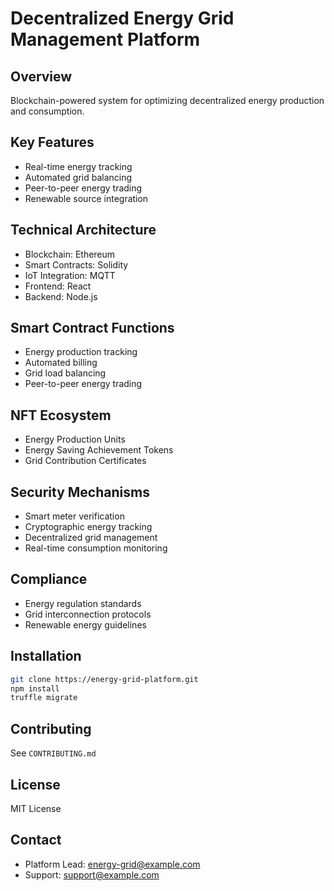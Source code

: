 # Decentralized Energy Grid Management Platform

## Overview
Blockchain-powered system for optimizing decentralized energy production and consumption.

## Key Features
- Real-time energy tracking
- Automated grid balancing
- Peer-to-peer energy trading
- Renewable source integration

## Technical Architecture
- Blockchain: Ethereum
- Smart Contracts: Solidity
- IoT Integration: MQTT
- Frontend: React
- Backend: Node.js

## Smart Contract Functions
- Energy production tracking
- Automated billing
- Grid load balancing
- Peer-to-peer energy trading

## NFT Ecosystem
- Energy Production Units
- Energy Saving Achievement Tokens
- Grid Contribution Certificates

## Security Mechanisms
- Smart meter verification
- Cryptographic energy tracking
- Decentralized grid management
- Real-time consumption monitoring

## Compliance
- Energy regulation standards
- Grid interconnection protocols
- Renewable energy guidelines

## Installation
```bash
git clone https://energy-grid-platform.git
npm install
truffle migrate
```

## Contributing
See `CONTRIBUTING.md`

## License
MIT License

## Contact
- Platform Lead: energy-grid@example.com
- Support: support@example.com
